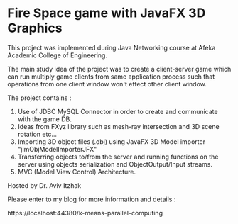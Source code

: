 # Fire Space game with JavaFX 3D Graphics

This project was implemented during Java Networking course at Afeka Academic College of Engineering. 

The main study idea of the project was to create a client-server game which can run multiply game clients from 
same application process such that operations from one client window won't effect other client window. 

The project contains : 

1. Use of JDBC MySQL Connector in order to create and communicate with the game DB. 
2. Ideas from FXyz library such as mesh-ray intersection and 3D scene rotation etc... 
3. Importing 3D object files (.obj) using JavaFX 3D Model importer "jimObjModelImporterJFX" 
4. Transferring objects to/from the server and running functions on the server using objects serialization and ObjectOutput/Input streams. 
5. MVC (Model View Control) Architecture.

Hosted by Dr. Aviv Itzhak

Please enter to my blog for more information and details :

https://localhost:44380/k-means-parallel-computing
